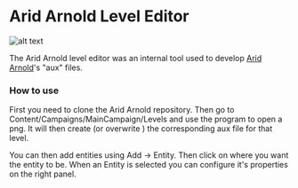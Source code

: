 # Arid Arnold Level Editor

![alt text](https://i.imgur.com/thh8hXF.png)

The Arid Arnold level editor was an internal tool used to develop [Arid Arnold](https://github.com/AugsEU/arid-arnold)'s "aux" files.

### How to use

First you need to clone the Arid Arnold repository. Then go to Content/Campaigns/MainCampaign/Levels and use the program to open a png. It will then create (or overwrite ) the corresponding aux file for that level.

You can then add entities using Add -> Entity. Then click on where you want the entity to be. When an Entity is selected you can configure it's properties on the right panel.
